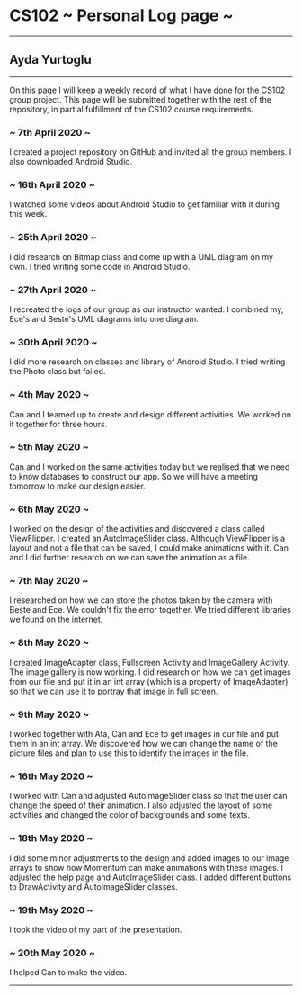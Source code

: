 # CS102 ~ Personal Log page ~
****
## Ayda Yurtoglu
****

On this page I will keep a weekly record of what I have done for the CS102 group project. This page will be submitted together with the rest of the repository, in partial fulfillment of the CS102 course requirements.

### ~ 7th April 2020 ~
I created a project repository on GitHub and invited all the group members.
I also downloaded Android Studio.

### ~ 16th April 2020 ~
I watched some videos about Android Studio to get familiar with it during this week. 

### ~ 25th April 2020 ~
I did research on Bitmap class and come up with a UML diagram on my own.
I tried writing some code in Android Studio.

### ~ 27th April 2020 ~
I recreated the logs of our group as our instructor wanted.
I combined my, Ece's and Beste's UML diagrams into one diagram.

### ~ 30th April 2020 ~
I did more research on classes and library of Android Studio.
I tried writing the Photo class but failed.

### ~ 4th May 2020 ~
Can and I teamed up to create and design different activities.
We worked on it together for three hours.

### ~ 5th May 2020 ~
Can and I worked on the same activities today but we realised that we need
to know databases to construct our app. So we will have a meeting tomorrow to make our
design easier.

### ~ 6th May 2020 ~
I worked on the design of the activities and discovered a class called
ViewFlipper. I created an AutoImageSlider class. Although ViewFlipper 
is a layout and not a file that can be saved, I could make animations 
with it. Can and I did further research on we can save the animation 
as a file.

### ~ 7th May 2020 ~
I researched on how we can store the photos taken by the camera with
Beste and Ece. We couldn't fix the error together. We tried different
libraries we found on the internet.

### ~ 8th May 2020 ~
I created ImageAdapter class, Fullscreen Activity and ImageGallery Activity.
The image gallery is now working. I did research on how we can get images
from our file and put it in an int array (which is a property of ImageAdapter)
so that we can use it to portray that image in full screen.

### ~ 9th May 2020 ~
I worked together with Ata, Can and Ece to get images in our file and put them
in an int array. We discovered how we can change the name of the picture files
and plan to use this to identify the images in the file.

### ~ 16th May 2020 ~
I worked with Can and adjusted AutoImageSlider class so that the user can 
change the speed of their animation. I also adjusted the layout of some activities
and changed the color of backgrounds and some texts.

### ~ 18th May 2020 ~
I did some minor adjustments to the design and added images to our image arrays to
show how Momentum can make animations with these images. I adjusted the help page and 
AutoImageSlider class. I added different buttons to DrawActivity and AutoImageSlider
classes. 

### ~ 19th May 2020 ~
I took the video of my part of the presentation.

### ~ 20th May 2020 ~
I helped Can to make the video.

****